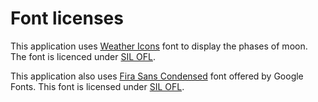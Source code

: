 # Font licenses

This application uses [Weather Icons](https://github.com/erikflowers/weather-icons) font to display the phases of moon. The font is licenced under [SIL OFL](http://scripts.sil.org/OFL).

This application also uses [Fira Sans Condensed](https://fonts.google.com/specimen/Fira+Sans+Condensed) font offered by Google Fonts. This font is licensed under [SIL OFL](http://scripts.sil.org/OFL).
